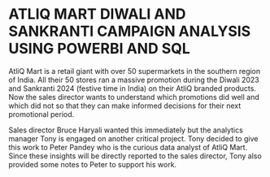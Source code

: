 # ATLIQ MART DIWALI AND SANKRANTI CAMPAIGN ANALYSIS USING POWERBI AND SQL
AtliQ Mart is a retail giant with over 50 supermarkets in the southern region of India. All
their 50 stores ran a massive promotion during the Diwali 2023 and Sankranti 2024
(festive time in India) on their AtliQ branded products. Now the sales director wants to
understand which promotions did well and which did not so that they can make
informed decisions for their next promotional period.

Sales director Bruce Haryali wanted this immediately but the analytics manager Tony is
engaged on another critical project. Tony decided to give this work to Peter Pandey who
is the curious data analyst of AtliQ Mart. Since these insights will be directly reported to
the sales director, Tony also provided some notes to Peter to support his work.
